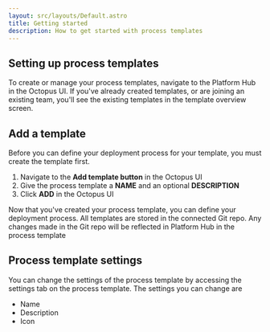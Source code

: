 ```yaml
---
layout: src/layouts/Default.astro
title: Getting started 
description: How to get started with process templates 
---
```


## Setting up process templates
To create or manage your process templates, navigate to the Platform Hub in the Octopus UI. If you've already created templates, or are joining an existing team, you'll see the existing templates in the template overview screen.


## Add a template

Before you can define your deployment process for your template, you must create the template first. 

1. Navigate to the **Add template button** in the Octopus UI 
2. Give the process template a **NAME** and an optional **DESCRIPTION**
3. Click **ADD** in the Octopus UI 

Now that you've created your process template, you can define your deployment process. All templates are stored in the connected Git repo. Any changes made in the Git repo will be reflected in Platform Hub in the process template

## Process template settings 

You can change the settings of the process template by accessing the settings tab on the process template. The settings you can change are 
- Name
- Description
- Icon 


